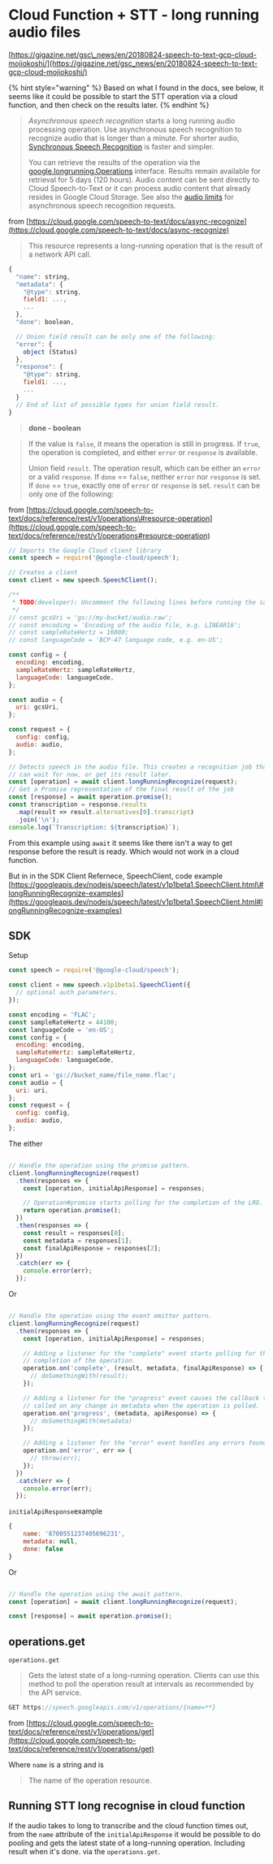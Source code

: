 # Cloud Function + STT - long running audio files

[https://gigazine.net/gsc\_news/en/20180824-speech-to-text-gcp-cloud-mojiokoshi/](https://gigazine.net/gsc_news/en/20180824-speech-to-text-gcp-cloud-mojiokoshi/)

{% hint style="warning" %}
Based on what I found in the docs, see below, it seems like it could be possible to start the  STT operation via a cloud function, and then check on the results later.
{% endhint %}



> _Asynchronous speech recognition_ starts a long running audio processing operation. Use asynchronous speech recognition to recognize audio that is longer than a minute. For shorter audio, [Synchronous Speech Recognition](https://cloud.google.com/speech-to-text/docs/sync-recognize) is faster and simpler.
>
> You can retrieve the results of the operation via the [google.longrunning.Operations](https://cloud.google.com/speech-to-text/docs/reference/rest/v1/operations#resource-operation) interface. Results remain available for retrieval for 5 days \(120 hours\). Audio content can be sent directly to Cloud Speech-to-Text or it can process audio content that already resides in Google Cloud Storage. See also the [audio limits](https://cloud.google.com/speech-to-text/quotas) for asynchronous speech recognition requests.

from [https://cloud.google.com/speech-to-text/docs/async-recognize](https://cloud.google.com/speech-to-text/docs/async-recognize)

> This resource represents a long-running operation that is the result of a network API call.

```javascript
{
  "name": string,
  "metadata": {
    "@type": string,
    field1: ...,
    ...
  },
  "done": boolean,

  // Union field result can be only one of the following:
  "error": {
    object (Status)
  },
  "response": {
    "@type": string,
    field1: ...,
    ...
  }
  // End of list of possible types for union field result.
}
```

> **done - boolean**

> If the value is `false`, it means the operation is still in progress. If `true`, the operation is completed, and either `error` or `response` is available.
>
> Union field `result`. The operation result, which can be either an `error` or a valid `response`. If `done` == `false`, neither `error` nor `response` is set. If `done` == `true`, exactly one of `error` or `response` is set. `result` can be only one of the following:

  
from [https://cloud.google.com/speech-to-text/docs/reference/rest/v1/operations\#resource-operation](https://cloud.google.com/speech-to-text/docs/reference/rest/v1/operations#resource-operation)

```javascript
// Imports the Google Cloud client library
const speech = require('@google-cloud/speech');

// Creates a client
const client = new speech.SpeechClient();

/**
 * TODO(developer): Uncomment the following lines before running the sample.
 */
// const gcsUri = 'gs://my-bucket/audio.raw';
// const encoding = 'Encoding of the audio file, e.g. LINEAR16';
// const sampleRateHertz = 16000;
// const languageCode = 'BCP-47 language code, e.g. en-US';

const config = {
  encoding: encoding,
  sampleRateHertz: sampleRateHertz,
  languageCode: languageCode,
};

const audio = {
  uri: gcsUri,
};

const request = {
  config: config,
  audio: audio,
};

// Detects speech in the audio file. This creates a recognition job that you
// can wait for now, or get its result later.
const [operation] = await client.longRunningRecognize(request);
// Get a Promise representation of the final result of the job
const [response] = await operation.promise();
const transcription = response.results
  .map(result => result.alternatives[0].transcript)
  .join('\n');
console.log(`Transcription: ${transcription}`);
```

From this example using `await` it seems like there isn't a way to get response before the result is ready. Which would not work in a cloud function.

But in in the SDK Client Refernece, SpeechClient, code example [https://googleapis.dev/nodejs/speech/latest/v1p1beta1.SpeechClient.html\#longRunningRecognize-examples](https://googleapis.dev/nodejs/speech/latest/v1p1beta1.SpeechClient.html#longRunningRecognize-examples)

## SDK

Setup

```javascript
const speech = require('@google-cloud/speech');

const client = new speech.v1p1beta1.SpeechClient({
  // optional auth parameters.
});

const encoding = 'FLAC';
const sampleRateHertz = 44100;
const languageCode = 'en-US';
const config = {
  encoding: encoding,
  sampleRateHertz: sampleRateHertz,
  languageCode: languageCode,
};
const uri = 'gs://bucket_name/file_name.flac';
const audio = {
  uri: uri,
};
const request = {
  config: config,
  audio: audio,
};
```

The either

```javascript

// Handle the operation using the promise pattern.
client.longRunningRecognize(request)
  .then(responses => {
    const [operation, initialApiResponse] = responses;

    // Operation#promise starts polling for the completion of the LRO.
    return operation.promise();
  })
  .then(responses => {
    const result = responses[0];
    const metadata = responses[1];
    const finalApiResponse = responses[2];
  })
  .catch(err => {
    console.error(err);
  });

```

Or 

```javascript

// Handle the operation using the event emitter pattern.
client.longRunningRecognize(request)
  .then(responses => {
    const [operation, initialApiResponse] = responses;

    // Adding a listener for the "complete" event starts polling for the
    // completion of the operation.
    operation.on('complete', (result, metadata, finalApiResponse) => {
      // doSomethingWith(result);
    });

    // Adding a listener for the "progress" event causes the callback to be
    // called on any change in metadata when the operation is polled.
    operation.on('progress', (metadata, apiResponse) => {
      // doSomethingWith(metadata)
    });

    // Adding a listener for the "error" event handles any errors found during polling.
    operation.on('error', err => {
      // throw(err);
    });
  })
  .catch(err => {
    console.error(err);
  });

```



`initialApiResponse`example

```javascript
{ 
    name: '8700551237405696231', 
    metadata: null, 
    done: false 
}
```

Or

```javascript

// Handle the operation using the await pattern.
const [operation] = await client.longRunningRecognize(request);

const [response] = await operation.promise();
```

## operations.get

`operations.get`   


> Gets the latest state of a long-running operation. Clients can use this method to poll the operation result at intervals as recommended by the API service.

```javascript
GET https://speech.googleapis.com/v1/operations/{name=**}
```

  
from [https://cloud.google.com/speech-to-text/docs/reference/rest/v1/operations/get](https://cloud.google.com/speech-to-text/docs/reference/rest/v1/operations/get)

Where `name` is a string and is 

> The name of the operation resource.

## Running STT long recognise in cloud function

If the audio takes to long to transcribe and the cloud function times out, from the `name` attribute of the `initialApiResponse` it would be possible to do pooling and gets the latest state of a long-running operation. Including result when it's done. via the `operations.get`.

